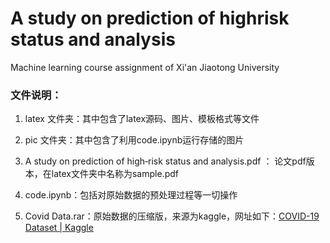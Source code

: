 # A study on prediction of highrisk status and analysis
Machine learning course assignment of Xi'an Jiaotong University

### 文件说明：

1. latex 文件夹：其中包含了latex源码、图片、模板格式等文件

2. pic 文件夹：其中包含了利用code.ipynb运行存储的图片
3. A study on prediction of high‑risk status and analysis.pdf ： 论文pdf版本，在latex文件夹中名称为sample.pdf
4. code.ipynb：包括对原始数据的预处理过程等一切操作
5. Covid Data.rar：原始数据的压缩版，来源为kaggle，网址如下：[COVID-19 Dataset | Kaggle](https://www.kaggle.com/datasets/meirnizri/covid19-dataset)
